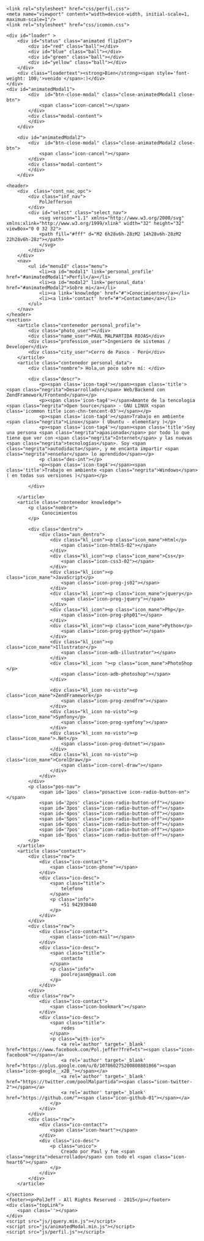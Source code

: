 <!DOCTYPE html>
<html lang="es">
<head>
	<meta charset="UTF-8">
	<title>Pol jeff</title>
	<link href='http://fonts.googleapis.com/css?family=Open+Sans+Condensed:300' rel='stylesheet' type='text/css'>
	<link href='http://fonts.googleapis.com/css?family=Akronim' rel='stylesheet' type='text/css'>
	<link rel="stylesheet" href="css/normalize.css">
	<link rel="stylesheet" href="css/animate.min.css">

	<link rel="stylesheet" href="css/perfil.css">
	<meta name="viewport" content="width=device-width, initial-scale=1, maximum-scale=1"/>
	<link rel="stylesheet" href="css/icomon.css">
</head>
<body> 
        
	<div id="loader" >
		<div id="status" class="animated flipInY">
			<div id="red" class="ball"></div>
			<div id="blue" class="ball"></div>
			<div id="green" class="ball"></div>
			<div id="yellow" class="ball"></div>
		</div>
		<div class="loadertext"><strong>Bien</strong><span style='font-weight: 100;'>venido </span>:)</div>
	</div>
	<div id="animatedModal1">
            <div  id="btn-close-modal" class="close-animatedModal1 close-btn"> 
                <span class="icon-cancel"></span>
            </div>
            <div class="modal-content">
            </div>
        </div>

        <div id="animatedModal2">
            <div  id="btn-close-modal" class="close-animatedModal2 close-btn"> 
				<span class="icon-cancel"></span>
            </div>
            <div class="modal-content">
            </div>
        </div>

	<header>
		<div  class="cont_nac_opc">
			<div class="inf_nav">
				PolJefferson
			</div>
			<div id="select" class="select_nav">
				<svg version="1.1" xmlns="http://www.w3.org/2000/svg" xmlns:xlink="http://www.w3.org/1999/xlink" width="32" height="32" viewBox="0 0 32 32">
				<path fill="#fff" d="M2 6h28v6h-28zM2 14h28v6h-28zM2 22h28v6h-28z"></path>
				</svg>
			</div>
		</div>
		<nav>
			<ul id="menuId" class="menu">
				<li><a id="modal1" link='personal_profile' href="#animatedModal1">Perfil</a></li>
				<li><a id="modal2" link='personal_data'  href="#animatedModal2">Sobre mi</a></li>
				<li><a link='knowledge' href="#">Conocimientos</a></li>
				<li><a link='contact' href="#">Contactame</a></li>
			</ul>
		</nav>
	</header>
	<section>
		<article class="contenedor personal_profile">
			<div class="photo_user"></div>
			<div class="name_user">PAUL MALPARTIDA ROJAS</div>
			<div class="profession_user">Ingeniero de sistemas / Developer</div>
			<div class="city_user">Cerro de Pasco - Perú</div>
		</article>
		<article class="contenedor personal_data">
			<div class="nombre"> Hola,un poco sobre mí: </div>
			
			<div class="descr">
				<p><span class='icon-tag4'></span><span class='title'><span class="negrita">Desarrollador</span> Web/Backend con ZendFramework/Frontend</span></p>
				<p><span class='icon-tag4'></span>Amante de la tencologia <span class="negrita">Open Source</span> - GNU LINUX <span class='icommon title icon-chn-tencent-03'></span></p>
				<p><span class='icon-tag4'></span>Trabajo en ambiente <span class="negrita">Linux</span> ( Ubuntu - elementary )</p>
				<p><span class='icon-tag4'></span><span class='title'>Soy una persona <span class="negrita">apasionada</span> por todo lo que tiene que ver con <span class="negrita">Internet</span> y las nuevas <span class="negrita">tecnologías</span>. Soy <span class="negrita">autodidacta</span>, y me encanta impartir <span class="negrita">enseñar</span> lo aprendido</span></p>
				<p class="des-int"></p>
				<p><span class='icon-tag4'></span><span class='title'>Trabajo en ambiente <span class="negrita">Windows</span> ( en todas sus versiones )</span></p>
				
			</div>

		</article>
		<article class="contenedor knowledge">
			<p class="nombre">
				 Conocimientos 
			</p>
			
			<div class="dentro">
				<div class="aun_dentro">
					<div class="kl_icon"><p class="icon_mane">Html</p>
						<span class="icon-html5-02"></span>
					</div>
					<div class="kl_icon"><p class="icon_mane">Css</p>
						<span class="icon-css3-02"></span>
					</div>
					<div class="kl_icon"><p class="icon_mane">JavaScript</p>
						<span class="icon-prog-js02"></span>
					</div>
					<div class="kl_icon"><p class="icon_mane">jquery</p>
						<span class="icon-prog-jquery"></span>
					</div>
					<div class="kl_icon"><p class="icon_mane">Php</p>
						<span class="icon-prog-php01"></span>
					</div>
					<div class="kl_icon"><p class="icon_mane">Python</p>
						<span class="icon-prog-python"></span>
					</div>
					<div class="kl_icon"><p class="icon_mane">Illustrator</p>
						<span class="icon-adb-illustrator"></span>
					</div>
					<div class="kl_icon "><p class="icon_mane">PhotoShop </p>
						<span class="icon-adb-photoshop"></span>
					</div>

					<div class="kl_icon no-visto"><p class="icon_mane">ZendFramework</p>
						<span class="icon-prog-zendfrm"></span>
					</div>
					<div class="kl_icon no-visto"><p class="icon_mane">Symfony</p>
						<span class="icon-prog-symfony"></span>
					</div>
					<div class="kl_icon no-visto"><p class="icon_mane">.Net</p>
						<span class="icon-prog-dotnet"></span>
					</div>
					<div class="kl_icon no-visto"><p class="icon_mane">CorelDraw</p>
						<span class="icon-corel-draw"></span>
					</div>
				</div> 
			</div>
			<p class="pos-nav">
				<span id='1pos' class="posactive icon-radio-button-on"></span>
				<span id='2pos' class="icon-radio-button-off"></span>
				<span id='3pos' class="icon-radio-button-off"></span>
				<span id='4pos' class="icon-radio-button-off"></span>
				<span id='5pos' class="icon-radio-button-off"></span>
				<span id='6pos' class="icon-radio-button-off"></span>
				<span id='7pos' class="icon-radio-button-off"></span>
				<span id='8pos' class="icon-radio-button-off"></span>
			</p>
		</article>
		<article class="contact">
			<div class="row">
				<div class="ico-contact">
					<span class="icon-phone"></span>
				</div>
				<div class="ico-desc">
					<span class="title">
						telefono
					</span>
					<p class="info">
						+51 942930440
					</p>
				</div>
			</div>
			<div class="row">
				<div class="ico-contact">
					<span class="icon-mail"></span>
				</div>
				<div class="ico-desc">
					<span class="title">
						contacto
					</span>
					<p class="info">
						poolrojasm@gmail.com
					</p>
				</div>
			</div>
			<div class="row">
				<div class="ico-contact">
					<span class="icon-bookmark"></span>
				</div>
				<div class="ico-desc">
					<span class="title">
						redes
					</span>
					<p class="with-ico">
						<a rel='author' target='_blank' href="https://www.facebook.com/Pol.jeffer?fref=ts"><span class="icon-facebook"></span></a> 
						<a rel='author' target='_blank' href="https://plus.google.com/u/0/107860275200808801866"><span class="icon-google__x2B_"></span></a>
						<a rel='author' target='_blank' href="https://twitter.com/poolMalpartida"><span class="icon-twitter-2"></span></a>
						<a rel='author' target='_blank' href="https://github.com/"><span class="icon-github-01"></span></a>
					</p>
				</div>
			</div>
			<div class="row">
				<div class="ico-contact">
					<span class="icon-heart"></span>
				</div>
				<div class="ico-desc">
					<p class="unico">
						Creado por Paul y fue <span class="negrita">desarrollado</span> con todo el <span class="icon-heart6"></span>
					</p>
				</div>
			</div>
		</article>

	</section>
	<footer><p>PolJeff - All Rights Reserved - 2015</p></footer>
	<div class="topLink">
		<span class=''></span>
	</div>
	<script src="js/jquery.min.js"></script>
	<script src="js/animatedModal.min.js"></script>
	<script src="js/perfil.js"></script>
</body>
</html>
